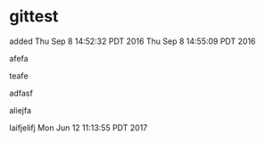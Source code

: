 # gittest

added
Thu Sep  8 14:52:32 PDT 2016
Thu Sep  8 14:55:09 PDT 2016

afefa

teafe

adfasf

aliejfa

laifjelifj
Mon Jun 12 11:13:55 PDT 2017
